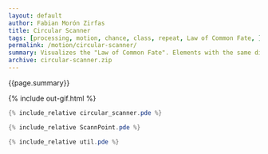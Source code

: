 ```yaml
---
layout: default
author: Fabian Morón Zirfas
title: Circular Scanner
tags: [processing, motion, chance, class, repeat, Law of Common Fate, ]
permalink: /motion/circular-scanner/
summary: Visualizes the "Law of Common Fate". Elements with the same directional motion and/or same speed are seen as a group.  
archive: circular-scanner.zip
---
```


<div class="hero">{{page.summary}}</div>

{% include out-gif.html %}

<!-- more -->

```java
{% include_relative circular_scanner.pde %}
```

```java
{% include_relative ScannPoint.pde %}
```

```java
{% include_relative util.pde %}
```




